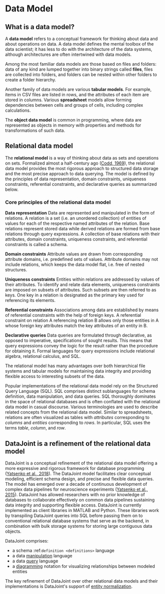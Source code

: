 # Data Model

## What is a data model?

A **data model** refers to a conceptual framework for thinking about data and about 
operations on data.
A data model defines the mental toolbox of the data scientist; it has less to do with 
the architecture of the data systems, although architectures are often intertwined with 
data models.

Among the most familiar data models are those based on files and folders: data of any 
kind are lumped together into binary strings called **files**, files are collected into 
folders, and folders can be nested within other folders to create a folder hierarchy.

Another family of data models are various **tabular models**.
For example, items in CSV files are listed in rows, and the attributes of each item are 
stored in columns.
Various **spreadsheet** models allow forming dependencies between cells and groups of 
cells, including complex calculations.

The **object data model** is common in programming, where data are represented as 
objects in memory with properties and methods for transformations of such data.

## Relational data model

The **relational model** is a way of thinking about data as sets and operations on sets.
Formalized almost a half-century ago 
([Codd, 1969](https://dl.acm.org/citation.cfm?doid=362384.362685)), the relational data 
model provides the most rigorous approach to structured data storage and the most 
precise approach to data querying.
The model is defined by the principles of data representation, domain constraints, 
uniqueness constraints, referential constraints, and declarative queries as summarized 
below.

### Core principles of the relational data model

**Data representation**
  Data are represented and manipulated in the form of relations.
  A relation is a set (i.e. an unordered collection) of entities of values for each of 
  the respective named attributes of the relation.
  Base relations represent stored data while derived relations are formed from base 
  relations through query expressions.
  A collection of base relations with their attributes, domain constraints, uniqueness 
  constraints, and referential constraints is called a schema.

**Domain constraints**
  Attribute values are drawn from corresponding attribute domains, i.e. predefined sets 
  of values.
  Attribute domains may not include relations, which keeps the data model flat, i.e. 
  free of nested structures.

**Uniqueness constraints**
  Entities within relations are addressed by values of their attributes.
  To identify and relate data elements, uniqueness constraints are imposed on subsets 
  of attributes.
  Such subsets are then referred to as keys.
  One key in a relation is designated as the primary key used for referencing its elements.

**Referential constraints**
  Associations among data are established by means of referential constraints with the 
  help of foreign keys.
  A referential constraint on relation A referencing relation B allows only those 
  entities in A whose foreign key attributes match the key attributes of an entity in B.

**Declarative queries**
  Data queries are formulated through declarative, as opposed to imperative, 
  specifications of sought results.
  This means that query expressions convey the logic for the result rather than the 
  procedure for obtaining it.
  Formal languages for query expressions include relational algebra, relational 
  calculus, and SQL.

The relational model has many advantages over both hierarchical file systems and 
tabular models for maintaining data integrity and providing flexible access to 
interesting subsets of the data.

Popular implementations of the relational data model rely on the Structured Query 
Language (SQL).
SQL comprises distinct sublanguages for schema definition, data manipulation, and data 
queries.
SQL thoroughly dominates in the space of relational databases and is often conflated 
with the relational data model in casual discourse.
Various terminologies are used to describe related concepts from the relational data 
model.
Similar to spreadsheets, relations are often visualized as tables with *attributes* 
corresponding to *columns* and *entities* corresponding to *rows*.
In particular, SQL uses the terms *table*, *column*, and *row*.

## DataJoint is a refinement of the relational data model

DataJoint is a conceptual refinement of the relational data model offering a more 
expressive and rigorous framework for database programming 
([Yatsenko et al., 2018](https://arxiv.org/abs/1807.11104)).
The DataJoint model facilitates clear conceptual modeling, efficient schema design, and 
precise and flexible data queries.
The model has emerged over a decade of continuous development of complex data pipelines 
for neuroscience experiments 
([Yatsenko et al., 2015](https://www.biorxiv.org/content/early/2015/11/14/031658)).
DataJoint has allowed researchers with no prior knowledge of databases to collaborate 
effectively on common data pipelines sustaining data integrity and supporting flexible 
access.
DataJoint is currently implemented as client libraries in MATLAB and Python.
These libraries work by transpiling DataJoint queries into SQL before passing them on 
to conventional relational database systems that serve as the backend, in combination 
with bulk storage systems for storing large contiguous data objects.

DataJoint comprises:

- a schema :ref:`definition <definitions>` language
- a data [manipulation](../manipulation/index.md) language
- a data [query](../query/principles.md) language
- a [diagramming](../design/diagrams.md) notation for visualizing relationships between 
modeled entities

The key refinement of DataJoint over other relational data models and their 
implementations is DataJoint's support of 
[entity normalization](../design/normalization.md).
